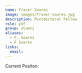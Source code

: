 ```yaml
---
name: Fraser Soares
image: images/fraser-soares.jpg
description: Postdoctoral Fellow
role: pdf
group: alumni
aliases:
  - F. Soares
  - F Soares
links:
  email: 
---
```


Current Positon:
